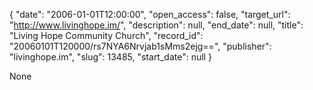 {
  "date": "2006-01-01T12:00:00", 
  "open_access": false, 
  "target_url": "http://www.livinghope.im/", 
  "description": null, 
  "end_date": null, 
  "title": "Living Hope Community Church", 
  "record_id": "20060101T120000/rs7NYA6Nrvjab1sMms2ejg==", 
  "publisher": "livinghope.im", 
  "slug": 13485, 
  "start_date": null
}

None